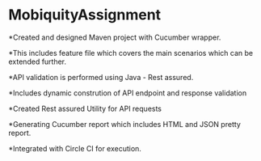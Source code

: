 # MobiquityAssignment
*Created and designed Maven project with Cucumber wrapper.

*This includes feature file which covers the main scenarios which can be extended further.

*API validation is performed using Java - Rest assured.

*Includes dynamic constrution of API endpoint and response validation

*Created Rest assured Utility for API requests

*Generating Cucumber report which includes HTML and JSON pretty report.

*Integrated with Circle CI for execution.
